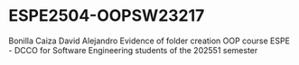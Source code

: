 # ESPE2504-OOPSW23217
Bonilla Caiza David Alejandro
Evidence of folder creation
OOP course ESPE - DCCO for Software Engineering students of the 202551 semester
